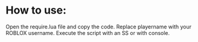 # How to use:
Open the require.lua file and copy the code.
Replace playername with your ROBLOX username.
Execute the script with an SS or with console.
